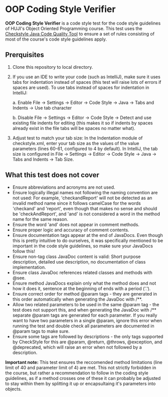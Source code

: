 # OOP Coding Style Verifier

**OOP Coding Style Verifier** is a code style test for the code style guidelines of HUJI's Object Oriented Programming course.
This test uses the [Checkstyle Java Code Quality Tool](https://checkstyle.sourceforge.io/) to ensure a set of rules consisting of most of the course's code style guidelines apply.

## Prerquisites
1. Clone this repository to local directory.
   
2. If you use an IDE to write your code (such as IntelliJ), make sure it uses tabs for indentation instead of spaces (this test will raise lots of errors if spaces are used). To use tabs instead of spaces for indentation in IntelliJ:

    a. Enable File -> Settings -> Editor -> Code Style -> Java -> Tabs and Indents -> Use tab character
   
    b. Disable File -> Settings -> Editor -> Code Style -> Detect and use existing file indents for editing (this makes it so if indents by spaces already exist in the file tabs will be spaces no matter what).
   
3. Adjust test to match your tab size: In the Indentation module of checkstyle.xml, enter your tab size as the values of the value parameters (lines 60-61, configured to 4 by default). In IntelliJ, the tab size is configured in File -> Settings -> Editor -> Code Style -> Java -> Tabs and Indents -> Tab Size.

## What this test does not cover
- Ensure abbreviations and acronyms are not used.
- Ensure logically illegal names not following the naming convention are not used: For example, 'checkandReport' will not be detected as an invalid method name since it follows camelCase for the words 'checkand' and 'report', even though that makes no sense and should be 'checkAndReport', and 'and' is not considered a word in the method name for the same reason.
- Ensure the word 'and' does not appear in comment methods.
- Ensure proper logic and accuracy of comment contents.
- Ensure documentation tags appear at the end of JavaDocs. Even though this is pretty intuitive to do ourselves, it was specifically mentioned to be important in the code style guidelines, so make sure your JavaDocs follow this!
- Ensure non-tag class JavaDoc content is valid: Short purpose description, detailed use description, no documentation of class implementation.
- Ensure class JavaDoc references related classes and methods with @see.
- Ensure method JavaDocs explain only what the method does and not how it does it, sentence at the beginning of ends with a period ('.').
- Ensure correct order for method @param tags - they are generated in this order automatically when generating the JavaDoc with /**.
- Allow two related parameters to be used in the same @param tag - the test does not support this, and when generating the JavaDoc with /** separate @param tags are generated for each parameter. If you really want to have two parameters in a single @param, ignore this error when running the test and double check all parameters are documented in @param tags to make sure.
- Ensure some tags are followed by descriptions - the only tags supported by CheckStyle for this are @param, @return, @throws, @exception, and @deprecated, which will raise an error when not followed by a description.

**Important note:** This test ensures the reccomended method limitations (line limit of 40 and parameter limit of 4) are met. This not strictly forbidden in the course, but rather a recommendation to follow in the coding style guidelines, as if a method crosses one of these it can probably be adjusted to stay within them by splitting it up or encapsultaing it's parameters into objects.
